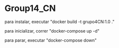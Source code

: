 # Group14_CN

para instalar, executar "docker build -t grupo4CN:1.0 ."

para inicializar, correr "docker-compose up -d"

para parar, executar "docker-compose down"

